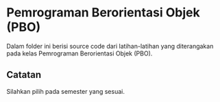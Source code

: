 # Pemrograman Berorientasi Objek (PBO)
Dalam folder ini berisi source code dari latihan-latihan yang diterangakan pada kelas Pemrograman Berorientasi Objek (PBO).

## Catatan
Silahkan pilih pada semester yang sesuai.
